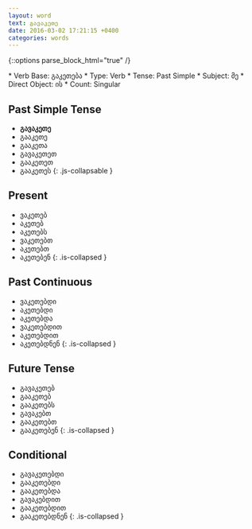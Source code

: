 ```yaml
---
layout: word
text: გავაკეთე
date: 2016-03-02 17:21:15 +0400
categories: words
---
```


{::options parse_block_html="true" /}

<section>
  * Verb Base: გაკეთება
  * Type: Verb
  * Tense: Past Simple
  * Subject: მე
  * Direct Object: ის
  * Count: Singular
</section>

<section class='verb-block'>
  <h2 class='js-expand-collapse-siblings'>
    <i class="fa fa-caret-down"></i>
    Past Simple Tense
  </h2>

  * __გავაკეთე__
  * გააკეთე
  * გააკეთა
  * გავაკეთეთ
  * გააკეთეთ
  * გააკეთეს
  {: .js-collapsable }

</section>

<section class='verb-block'>

  <h2 class='js-expand-collapse-siblings'>
    <i class="fa fa-caret-right"></i>
    Present
  </h2>

  * ვაკეთებ
  * აკეთებ
  * აკეთებს
  * ვაკეთებთ
  * აკეთებთ
  * აკეთებენ
  {: .is-collapsed }

</section>

<section class='verb-block'>

  <h2 class='js-expand-collapse-siblings'>
    <i class="fa fa-caret-right"></i>
    Past Continuous
  </h2>

  * ვაკეთებდი
  * აკეთებდი
  * აკეთებდა
  * ვაკეთებდით
  * აკეთებდით
  * აკეთებდნენ
  {: .is-collapsed }

</section>

<section class='verb-block'>

  <h2 class='js-expand-collapse-siblings'>
    <i class="fa fa-caret-right"></i>
    Future Tense
  </h2>

  * გავაკეთებ
  * გააკეთებ
  * გააკეთებს
  * გავაკებთ
  * გააკეთებთ
  * გააკეთებენ
  {: .is-collapsed }

</section>

<section class='verb-block'>

  <h2 class='js-expand-collapse-siblings'>
    <i class="fa fa-caret-right"></i>
    Conditional
  </h2>

  * გავაკეთებდი
  * გააკეთებდი
  * გააკეთებდა
  * გავაკებდით
  * გააკეთებდით
  * გააკეთებდნენ
  {: .is-collapsed }

</section>
